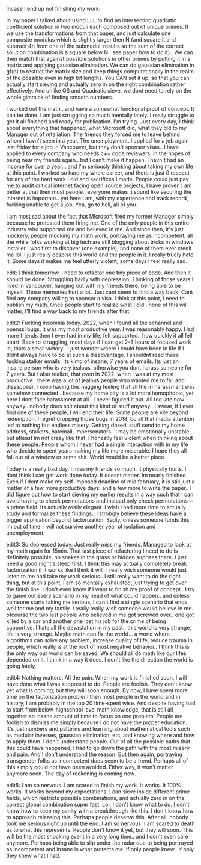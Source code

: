 Incase I end up not finishing my work:

In my paper I talked about using LLL to find an intersecting quadratic coefficient solution in two moduli each composed out of unique primes.
If we use the transformations from that paper, and just calculate one composite modulus which is slightly larger then N (and square it and subtract 4n from one of the submoduli results so the sum of the correct solution combination is a square below N.. see paper how to do it)..
We can then match that against possible solutions in other primes by putting it in a matrix and applying gaussian elimination. We can do gaussian elimination in gf(p) to restrict the matrix size and keep things computationally in the realm of the possible even in high bit lengths. You CAN set it up, so that you can actually start sieving and actually zero in on the right combination rather effectively. And unlike QS and Quadratic sieve, we dont need to rely on the whole gimmick of finding smooth numbers.

I worked out the math.. and have a somewhat functional proof of concept. It can be done. I am just struggling so much mentally lately. I really struggle to get it all finished and ready for publication. I'm trying. Just every day, I think about everything that happened, what Microsoft did, what they did to my Manager out of retaliation. The friends they forced me to leave behind whom I havn't seen in a year. The unemployment. I applied for a job again last friday for a job in Vancouver, but they don't sponsor visas.. I have applied to every company who needs c++ code reviewers, in the hopes of being near my friends again.. but I can't make it happen. I havn't had an income for over a year... and I'm seriously thinking about taking my own life at this point. I worked so hard my whole career, and there is just 0 respect for any of the hard work I did and sacrifices I made. People could just pay me to audit critical internet facing open source projects, I have proven I am better at that then most people.. everyone makes it sound like securing the internet is important.. yet here I am, with my experience and track record, fucking unable to get a job. Yea, go to hell, all of you.

I am most sad about the fact that Microsoft fired my former Manager simply because he protested them firing me. One of the only people in this entire industry who supported me and believed in me. And since then, it's just mockery, people mocking my math work, portraying me as incompetent, all the while folks working at big tech are still blogging about tricks in windows installer I was first to discover (one example), and none of them ever credit me lol. I just really despise this world and the people in it. I really truely hate it. Some days it makes me feel utterly violent, some days I feel really sad. 

edit: I think tomorrow, I need to refactor one tiny piece of code. And then it should be done. Struggling badly with depression. Thinking of those years I lived in Vancouver, hanging out with my friends there, being able to be myself. Those memories hurt a lot. Just cant seem to find a way back. Cant find any company willing to sponsor a visa. I think at this point, I need to publish my math. Once people start to realize what I did.. none of this will matter, I'll find a way back to my friends after that.

edit2: Fucking insomnia today. 2022, when I found all the schannel and openssl bugs, it was my most productive year. I was reasonably happy. Had more friends then I ever had in my life, felt supported.. how quickly it all fell apart. Back to struggling, most days if I can get 2-3 hours of focused work in, thats a small victory.. I just wonder where I could have been in life if I didnt always have to be at such a disadvantage. I shouldnt read these fucking stalker emails. Its kimd of insane, 7 years of emails. Its just an insane person who is very jealous, otherwise you dont harass someone for 7 years. But I also realize, that even in 2022, when I was at my most productive.. there was a lot of jealous people who wanted me to fail and dissappear. I keep having this nagging feeling that all the irl harassment was somehow connected.. because my home city is a lot more homophobic, yet here I dont face harassment at all.. I never figured it out. All too late now anyway.. nobody does shit about this kind of stuff anyway.. I swear, if I ever find one of these people, I will end their life. Some people are vile beyond redemption. I regret dropping those bugs in 2018, bc all that media attention led to nothing but endless misery. Getting doxed, stuff send to my home address, stalkers, hatemail, impersonators.. I may be emotionally unstable.. but atleast Im not crazy like that. I honestly feel violent when thinking about these people. People whom I never had a single interaction with in my life who decide to spent years making my life more miserable. I hope they all fall out of a window or some shit. World would be a better place.

Today is a really bad day. I miss my friends so much, it physically hurts. I dont think I can get work done today. It doesnt matter. Im nearly finished. Even if I dont make my self-imposed deadline of mid february, it is still just a matter of a few more productive days, and a few more to write the paper.. I did figure out how to start sieving my earlier results in a way such that I can avoid having to check permutations and instead only check permutations in a prime field. Its actually really elegant. I wish I had more time to actually study and formalize these findings.. I strobgly believe these ideas have a bigger application beyond factorization. Sadly, unless someone funds this, im out of time. I will not survive another year of isolation and unemployment.

edit3: So depressed today. Just really miss my friends. Managed to look at my math again for 15min. That last piece of refactoring I need to do is definitely possible, no snakes in the grass or hidden suprises there. I just need a good night's sleep first. I think this may actually completely break factorization if it works like I think it will. I really wish someone would just listen to me and take my work serious.. I still really want to do the right thing, but at this point, I am so mentally exhausted, just trying to get over the finish line. I don't even know if I want to finish my proof of concept.. I try to game out every scenario in my head of what could happen.. and unless someone starts taking me serious, I can't find a single scenario that ends well for me and my family. I really really wish someone would believe in me.. ofcourse the two last people who believed in me got screwed over.. one got killed by a car and another one lost his job for the crime of being supportive. I hate all the devastation in my past.. this world is very strange, life is very strange. Maybe math can fix the world... a world where algorithms can solve any problem, increase quality of life, reduce trauma in people, which really is at the root of most negative behavior.. I think this is the only way our world can be saved. We should all do math like our lifes depended on it. I think in a way it does. I don't like the direction the world is going lately.

edit4: Nothing matters. All the pain. When my work is finished soon, I will have done what I was supposed to do. People are foolish. They don't know yet what is coming, but they will soon enough. By now, I have spent more time on the factorization problem then most people in the world and in history, I am probably in the top 20 time-spent wise. And despite having had to start from below-highschool level math knowledge, that is still all together an insane amount of time to focus on one problem. People are foolish to dismiss me simply because I do not have the proper education. It's just numbers and patterns and learning about mathematical tools such as modular inverses, gaussian elimination, etc, and knowing where and how to apply them. I don't understand people. Out of all the possible paths that this could have happened, I had to go down the path with the most misery and pain. And I don't understand the reason. But then again, portraying transgender folks as incompetent does seem to be a trend. Perhaps all of this simply could not have been avoided. Either way, it won't matter anymore soon. The day of reckoning is coming now.

edit5: I am so nervous. I am scared to finish my work. It works. It 100% works. It works beyond my expectations. I can sieve inside different prime fields, which restricts possible combinations, and actually zero in on the correct global combination super fast. Lol. I don't know what to do. I don't know how to keep my sanity with a breakthrough like this. I don't know how to approach releasing this. Perhaps people deserve this. After all, nobody took me serious right up until the end. I am so nervous. I am scared to death as to what this represents. People don't know it yet, but they will soon. This will be the most shocking event in a very long time.. and I don't even care anymore. Perhaps being able to slip under the radar due to being portrayed as incompetent and insane is what protects me. If only people knew.. if only they knew what I had.
